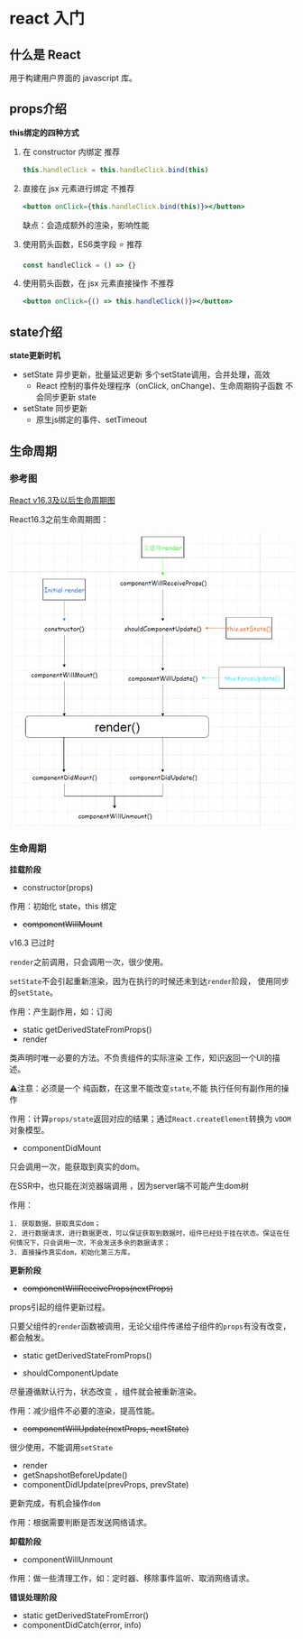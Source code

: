 #  react 入门

## 什么是 React

用于构建用户界面的 javascript 库。

## props介绍

**this绑定的四种方式**

1. 在 constructor 内绑定  推荐

   ```jsx
   this.handleClick = this.handleClick.bind(this)
   ```

2. 直接在 jsx 元素进行绑定  不推荐

   ```jsx
   <button onClick={this.handleClick.bind(this)}></button>
   ```

   缺点：会造成额外的渲染，影响性能

3. 使用箭头函数，ES6类字段  :star: 推荐 

   ```jsx
   const handleClick = () => {}
   ```

4. 使用箭头函数，在 jsx 元素直接操作  不推荐

   ```jsx
   <button onClick={() => this.handleClick()}></button>
   ```

## state介绍

**state更新时机**

- setState 异步更新，批量延迟更新 多个setState调用，合并处理，高效
  - React 控制的事件处理程序（onClick, onChange)、生命周期钩子函数 不会同步更新 state
- setState 同步更新
  - 原生js绑定的事件、setTimeout

## 生命周期

### 参考图

[React v16.3及以后生命周期图](https://projects.wojtekmaj.pl/react-lifecycle-methods-diagram/)

React16.3之前生命周期图：

![React16.3之前生命周期图](./images/image-20210121182606642.png)

### 生命周期

**挂载阶段**

- constructor(props)

作用：初始化 state，this 绑定

- ~~componentWillMount~~

v16.3 已过时

`render`之前调用，只会调用一次，很少使用。

`setState`不会引起重新渲染，因为在执行的时候还未到达`render`阶段， 使用同步的`setState`。

作用：产生副作用，如：订阅

- static getDerivedStateFromProps()
- render

类声明时唯一必要的方法。不负责组件的实际渲染 工作，知识返回一个UI的描述。

⚠️注意：必须是一个 纯函数，在这里不能改变`state`,不能 执行任何有副作用的操作

作用：计算`props/state`返回对应的结果；通过`React.createElement`转换为 `vDOM`对象模型。

- componentDidMount

只会调用一次，能获取到真实的dom。

在SSR中，也只能在浏览器端调用 ，因为server端不可能产生dom树

作用：

	1. 获取数据，获取真实dom；
	2. 进行数据请求，进行数据更改，可以保证获取到数据时，组件已经处于挂在状态。保证在任何情况下，只会调用一次，不会发送多余的数据请求；
	3. 直接操作真实dom，初始化第三方库。

**更新阶段**

- ~~componentWillReceiveProps(nextProps)~~

props引起的组件更新过程。

只要父组件的`render`函数被调用，无论父组件传递给子组件的`props`有没有改变，都会触发。 

- static getDerivedStateFromProps()

- shouldComponentUpdate

尽量遵循默认行为，状态改变 ，组件就会被重新渲染。

作用：减少组件不必要的渲染，提高性能。

- ~~componentWillUpdate(nextProps, nextState)~~

很少使用，不能调用`setState`

- render
- getSnapshotBeforeUpdate()
- componentDidUpdate(prevProps, prevState)

更新完成，有机会操作`dom`

作用：根据需要判断是否发送网络请求。

**卸载阶段**

- componentWillUnmount

作用：做一些清理工作，如：定时器、移除事件监听、取消网络请求。

**错误处理阶段**

- static getDerivedStateFromError()
- componentDidCatch(error, info)